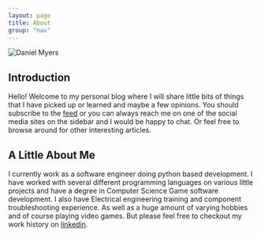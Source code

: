 ```yaml
---
layout: page
title: About
group: "nav"
---
```


![Daniel Myers](https://s.gravatar.com/avatar/a92325197fbe743d758b42a7197886e9?s=500)

## Introduction ##
Hello! Welcome to my personal blog where I will share little bits of things that I have picked up or learned and maybe a few opinions.  You should subscribe to the [feed](/atom.xml) or you can always reach me on one of the social media sites on the sidebar and I would be happy to chat.  Or feel free to browse around for other interesting articles.

## A Little About Me ##
I currently work as a software engineer doing python based development.  I have worked with several different programming languages on various little projects and have a degree in Computer Science Game software development.  I also have Electrical engineering training and component troubleshooting experience.  As well as a huge amount of varying hobbies and of course playing video games.  But please feel free to checkout my work history on [linkedin](http://www.linkedin.com/in/moird).